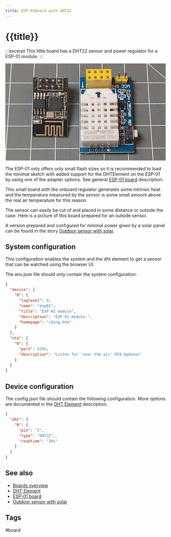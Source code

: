 ```yaml
---
title: ESP-01board with DHT22
---
```


# {{title}}

:::excerpt
This little board has a DHT22 sensor and power regulator for a ESP-01 module.
:::


![ESP-01 base board with DHT22](/boards/esp01-dht.jpg)

The ESP-01 only offers only small flash sizes so it is recommended to load the minimal sketch with added support for the DHTElement on the ESP-01 by using one of the adapter options.
See general [ESP-01 board](/boards/esp01.md) description.

This small board with the onboard regulator generates some intrinsic heat
and the temperature measured by the sensor is some small amount above the real air temperature for this reason.

The sensor can easily be cut of and placed in some distance or outside the case. Here is a picture of this board prepared for an outside sensor.

A version prepared and configured for minimal power given by a solar panel can be found in the story [Outdoor sensor with solar](/stories/story-outdoorsensorsolar.md).


## System configuration

This configuration enables the system and the dht element to get a sensor that can be watched using the browser UI.

The env.json file should only contain the system configuration:

``` json
{
  "device": {
    "0": {
      "loglevel": 0,
      "name": "esp01",
      "title": "ESP-01 module",
      "description": "ESP-01 module.",
      "homepage": "/ding.htm"
    }
  },
  "ota": {
    "0": {
      "port": 8266,
      "description": "Listen for 'over the air' OTA Updates"
    }
  }
}
```


## Device configuration

The config.json file should contain the following configuration. More options are documented in the [DHT Element](/elements/dht.md) description.

``` json
{
  "dht": {
    "0": {
      "pin": "2",
      "type": "DHT22",
      "readtime": "30s"
    }
  }
}
```

## See also

* [Boards overview](/boards.md)
* [DHT Element](/elements/dht.md)
* [ESP-01 board](/boards/esp01.md)
* [Outdoor sensor with solar](/stories/story-outdoorsensorsolar.md)


## Tags

#board